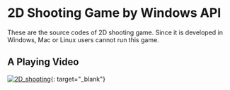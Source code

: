 # 2D Shooting Game by Windows API

These are the source codes of 2D shooting game. Since it is developed in Windows, Mac or Linux users cannot run this game.


## A Playing Video
[![2D_shooting](http://img.youtube.com/vi/zZdNxshjwik/0.jpg)](https://youtu.be/zZdNxshjwik){: target="_blank"}
